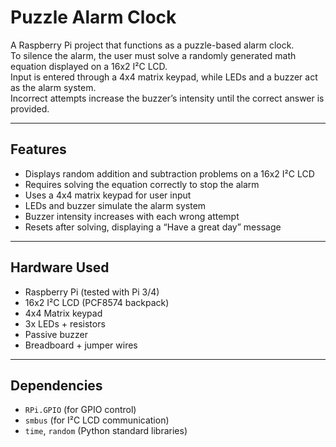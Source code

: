 # Puzzle Alarm Clock

A Raspberry Pi project that functions as a puzzle-based alarm clock.  
To silence the alarm, the user must solve a randomly generated math equation displayed on a 16x2 I²C LCD.  
Input is entered through a 4x4 matrix keypad, while LEDs and a buzzer act as the alarm system.  
Incorrect attempts increase the buzzer’s intensity until the correct answer is provided.

---

## Features
- Displays random addition and subtraction problems on a 16x2 I²C LCD  
- Requires solving the equation correctly to stop the alarm  
- Uses a 4x4 matrix keypad for user input  
- LEDs and buzzer simulate the alarm system  
- Buzzer intensity increases with each wrong attempt  
- Resets after solving, displaying a “Have a great day” message  

---

## Hardware Used
- Raspberry Pi (tested with Pi 3/4)  
- 16x2 I²C LCD (PCF8574 backpack)  
- 4x4 Matrix keypad  
- 3x LEDs + resistors  
- Passive buzzer  
- Breadboard + jumper wires  

---

## Dependencies
- `RPi.GPIO` (for GPIO control)  
- `smbus` (for I²C LCD communication)  
- `time`, `random` (Python standard libraries)  
